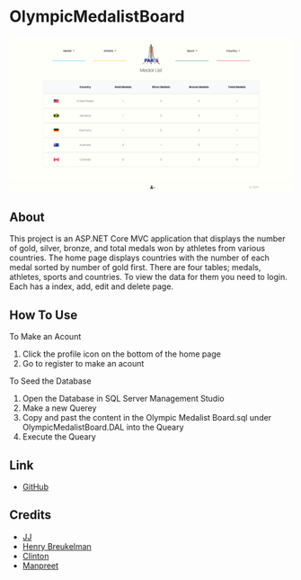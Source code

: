 # OlympicMedalistBoard
[![Screenshot](screenshot.png?raw=true)](https://github.com/cnbjjj/OlympicMedalistBoard)
## About
This project is an ASP.NET Core MVC application that displays the 
number of gold, silver, bronze, and total medals won by athletes from 
various countries. The home page displays countries with the number of 
each medal sorted by number of gold first. There are four tables; medals,
athletes, sports and countries. To view the data for them you need to
login. Each has a index, add, edit and delete page. 

## How To Use
To Make an Acount
1. Click the profile icon on the bottom of the home page
2. Go to register to make an acount

To Seed the Database
1. Open the Database in SQL Server Management Studio
2. Make a new Querey
3. Copy and past the content in the Olympic Medalist Board.sql under 
OlympicMedalistBoard.DAL into the Queary
4. Execute the Queary

## Link
- [GitHub](https://github.com/cnbjjj/OlympicMedalistBoard)

## Credits
- [JJ](https://github.com/cnbjjj)
- [Henry Breukelman](https://github.com/HenryBreukelman)
- [Clinton](https://github.com/gbevwunu)
- [Manpreet](https://github.com/dhillxnm)

